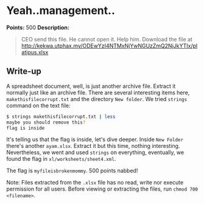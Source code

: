 # Yeah..management..

**Points:** 500
**Description:** 

> CEO send this file. He cannot open it. Help him. Download the file at http://kekwa.utphax.my/ODEwYzI4NTMxNjYwNGUzZmQ2NjJkYTIx/platipus.xlsx

## Write-up

A spreadsheet document, well, is just another archive file. Extract it normally just like an archive file. There are several interesting items here, `makethisfilecorrupt.txt` and the directory `New folder`. We tried `strings` command on the text file:

```bash
$ strings makethisfilecorrupt.txt | less
maybe you should remove this?
flag is inside
```

It's telling us that the flag is inside, let's dive deeper. Inside `New Folder` there's another `ayam.xlsx`. Extract it but this time, nothing interesting. Nevertheless, we went and used `strings` on everything, eventually, we found the flag in `xl/worksheets/sheet4.xml`.

The flag is `myfileisbrokenmommy`. 500 points nabbed!

Note: Files extracted from the `.xlsx` file has no read, write nor execute permission for all users. Before viewing or extracting the files, run `chmod 700 <filename>`.
